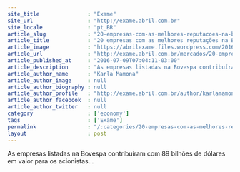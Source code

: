 ```yaml
---
site_title               : "Exame"
site_url                 : "http://exame.abril.com.br"
site_locale              : "pt_BR"
article_slug             : "20-empresas-com-as-melhores-reputacoes-na-bolsa"
article_title            : "20 empresas com as melhores reputações na Bolsa"
article_image            : "https://abrilexame.files.wordpress.com/2016/09/size_960_16_9_trofeu-reconhecimento-elogios-competicao-vencer-vencedor2.jpg?quality=70&strip=all&w=960"
article_url              : "http://exame.abril.com.br/mercados/20-empresas-com-as-melhores-reputacoes-na-bolsa/"
article_published_at     : "2016-07-09T07:04:11-03:00"
article_description      : "As empresas listadas na Bovespa contribuíram com 89 bilhões de dólares em valor para os acionistas..."
article_author_name      : "Karla Mamona"
article_author_image     : null
article_author_biography : null
article_author_profile   : "http://exame.abril.com.br/author/karlamamona/"
article_author_facebook  : null
article_author_twitter   : null
category                 : ['economy']
tags                     : ['Exame']
permalink                : "/:categories/20-empresas-com-as-melhores-reputacoes-na-bolsa/"
layout                   : post
---
```


As empresas listadas na Bovespa contribuíram com 89 bilhões de dólares em valor para os acionistas...
